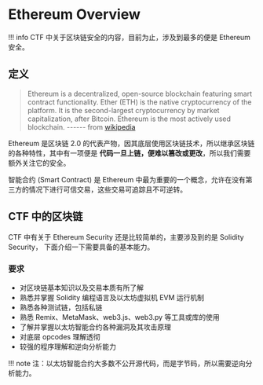 # Ethereum Overview

!!! info
    CTF 中关于区块链安全的内容，目前为止，涉及到最多的便是 Ethereum 安全。

## 定义

> Ethereum is a decentralized, open-source blockchain featuring smart contract functionality. Ether (ETH) is the native cryptocurrency of the platform. It is the second-largest cryptocurrency by market capitalization, after Bitcoin. Ethereum is the most actively used blockchain.  ------  from [wikipedia](https://en.wikipedia.org/wiki/Ethereum)

Ethereum 是区块链 2.0 的代表产物，因其底层使用区块链技术，所以继承区块链的各种特性，其中有一项便是 **代码一旦上链，便难以篡改或更改**，所以我们需要额外关注它的安全。

智能合约 (Smart Contract) 是 Ethereum 中最为重要的一个概念，允许在没有第三方的情况下进行可信交易，这些交易可追踪且不可逆转。

## CTF 中的区块链

CTF 中有关于 Ethereum Security 还是比较简单的，主要涉及到的是 Solidity Security， 下面介绍一下需要具备的基本能力。

### 要求

- 对区块链基本知识以及交易本质有所了解
- 熟悉并掌握 Solidity 编程语言及以太坊虚拟机 EVM 运行机制
- 熟悉各种测试链，包括私链
- 熟悉 Remix、MetaMask、web3.js、web3.py 等工具或库的使用
- 了解并掌握以太坊智能合约各种漏洞及其攻击原理
- 对底层 opcodes 理解透彻
- 较强的程序理解和逆向分析能力

!!! note
    注：以太坊智能合约大多数不公开源代码，而是字节码，所以需要逆向分析能力。